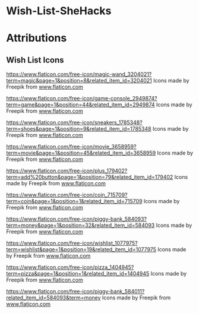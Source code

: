 # Wish-List-SheHacks

# Attributions
Wish List Icons
--------------
https://www.flaticon.com/free-icon/magic-wand_3204021?term=magic&page=1&position=8&related_item_id=3204021
Icons made by Freepik from www.flaticon.com

https://www.flaticon.com/free-icon/game-console_2949874?term=game&page=1&position=44&related_item_id=2949874
Icons made by Freepik from www.flaticon.com

https://www.flaticon.com/free-icon/sneakers_1785348?term=shoes&page=1&position=9&related_item_id=1785348
Icons made by Freepik from www.flaticon.com

https://www.flaticon.com/free-icon/movie_3658959?term=movie&page=1&position=45&related_item_id=3658959
Icons made by Freepik from www.flaticon.com

https://www.flaticon.com/free-icon/plus_179402?term=add%20button&page=1&position=79&related_item_id=179402
Icons made by Freepik from www.flaticon.com

https://www.flaticon.com/free-icon/coin_715709?term=coin&page=1&position=1&related_item_id=715709
Icons made by Freepik from www.flaticon.com

https://www.flaticon.com/free-icon/piggy-bank_584093?term=money&page=1&position=32&related_item_id=584093
Icons made by Freepik from www.flaticon.com

https://www.flaticon.com/free-icon/wishlist_1077975?term=wishlist&page=1&position=19&related_item_id=1077975
Icons made by Freepik from www.flaticon.com

https://www.flaticon.com/free-icon/pizza_1404945?term=pizza&page=1&position=1&related_item_id=1404945
Icons made by Freepik from www.flaticon.com

https://www.flaticon.com/free-icon/piggy-bank_584011?related_item_id=584093&term=money
Icons made by Freepik from www.flaticon.com